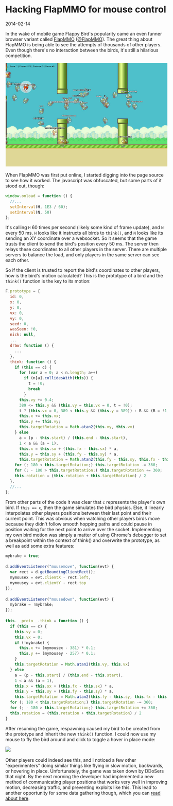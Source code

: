 # Hacking FlapMMO for mouse control
<time>2014-02-14</time>

In the wake of mobile game Flappy Bird's popularity came an even funner browser variant called [FlapMMO](http://flapmmo.com/) ([@FlapMMO](https://twitter.com/FlapMMO)). The great thing about FlapMMO is being able to see the attempts of thousands of other players. Even though there's no interaction between the birds, it's still a hilarious competition.

![](flapmmo.jpg)

When FlapMMO was first put online, I started digging into the page source to see how it worked. The javascript was  obfuscated, but some parts of it stood out, though:

```js
window.onload = function () {
  //...
  setInterval(H, 1E3 / 60);
  setInterval(N, 50)
};
```

It's calling `H` 60 times per second (likely some kind of frame update), and `N` every 50 ms. `H` looks like it instructs all birds to `think()`, and `N` looks like its sending an XY coordinate over a websocket. So it seems that the game trusts the client to send the bird's position every 50 ms. The server then relays these coordinates to all other players in the server. There are multiple servers to balance the load, and only players in the same server can see each other.

So if the client is trusted to report the bird's coordinates to other players, how is the bird's motion calculated? This is the prototype of a bird and the `think()` function is the key to its motion:

```js
F.prototype = {
  id: 0,
  x: 0,
  y: 0,
  vx: 0,
  vy: 0,
  seed: 0,
  wasSeen: !0,
  nick: null,
  ...
  draw: function () {
    ...
  },
  think: function () {
    if (this == c) {
      for (var a = 0; a < n.length; a++)
        if (n[a].collidesWith(this)) {
          t = !0;
          break
        }
      this.vy += 0.4;
      389 <= this.y && (this.vy = this.vx = 0, t = !0);
      t ? (this.vx = 0, 389 < this.y && (this.y = 389)) : B && (B = !1, this.vy = -8);
      this.x += this.vx;
      this.y += this.vy;
      this.targetRotation = Math.atan2(this.vy, this.vx)
    } else
      a = (p - this.start) / (this.end - this.start),
      1 < a && (a = 1),
      this.x = this.sx + (this.fx - this.sx) * a,
      this.y = this.sy + (this.fy - this.sy) * a,
      this.targetRotation = Math.atan2(this.fy - this.sy, this.fx - this.sx);
    for (; 180 < this.targetRotation;) this.targetRotation -= 360;
    for (; - 180 > this.targetRotation;) this.targetRotation += 360;
    this.rotation = (this.rotation + this.targetRotation) / 2
  },
  //...
};
```

From other parts of the code it was clear that `c` represents the player's own bird. If `this == c`, then the game simulates the bird physics. Else, it linearly interpolates other players positions between their last point and their current point. This was obvious when watching other players birds move because they didn't follow smooth hopping paths and could pause in position waiting for the next point to arrive over the socket. Implementing my own bird motion was simply a matter of using Chrome's debugger to set a breakpoint within the context of think() and overwrite the prototype, as well as add some extra features:

```js
mybrake = true;

d.addEventListener("mousemove", function(evt) {
  var rect = d.getBoundingClientRect();
  mymousex = evt.clientX - rect.left,
  mymousey = evt.clientY - rect.top
});

d.addEventListener("mousedown", function(evt) {
  mybrake = !mybrake;
});

this.__proto__.think = function () {
  if (this == c) {
    this.vy = 0;
    this.vx = 0;
    if (!mybrake) {
      this.x += (mymousex - 381) * 0.1;
      this.y += (mymousey - 257) * 0.1;
    }
    this.targetRotation = Math.atan2(this.vy, this.vx)
  } else
    a = (p - this.start) / (this.end - this.start),
    1 < a && (a = 1),
    this.x = this.sx + (this.fx - this.sx) * a,
    this.y = this.sy + (this.fy - this.sy) * a,
    this.targetRotation = Math.atan2(this.fy - this.sy, this.fx - this.sx);
  for (; 180 < this.targetRotation;) this.targetRotation -= 360;
  for (; - 180 > this.targetRotation;) this.targetRotation += 360;
  this.rotation = (this.rotation + this.targetRotation) / 2
}
```

After resuming the game, respawning caused my bird to be created from the prototype and inherit the new `think()` function. I could now use my mouse to fly the bird around and click to toggle a hover in place mode:

![](result.gif)

Other players could indeed see this, and I noticed a few other "experimenters" doing similar things like flying in slow motion, backwards, or hovering in place. Unfortunately, the game was taken down by DDoSers that night. By the next morning the developer had implemented a new method of communicating player positions that works very well in improving motion, decreasing traffic, and preventing exploits like this. This lead to another opportunity for some data gathering though, which you can [read about here](/posts/2014-02-15-analysis-flapmmo-attempts).